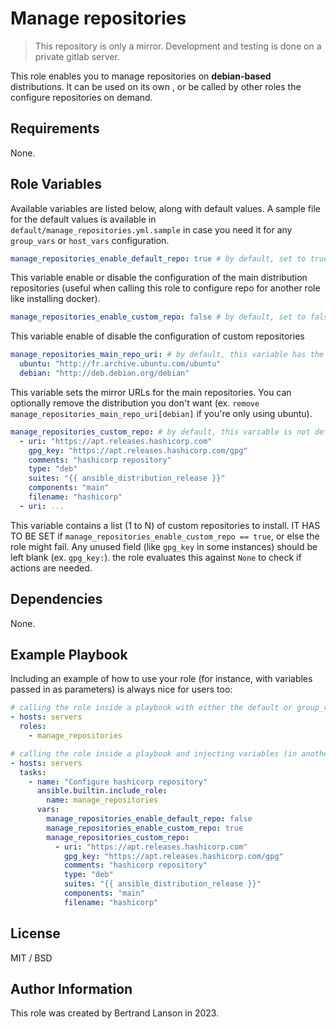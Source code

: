 Manage repositories
=========
> This repository is only a mirror. Development and testing is done on a private gitlab server.

This role enables you to manage repositories on **debian-based** distributions. It can be used on its own , or be called by other roles the configure repositories on demand.

Requirements
------------

None.

Role Variables
--------------
Available variables are listed below, along with default values. A sample file for the default values is available in `default/manage_repositories.yml.sample` in case you need it for any `group_vars` or `host_vars` configuration.

```yaml
manage_repositories_enable_default_repo: true # by default, set to true
```
This variable enable or disable the configuration of the main distribution repositories (useful when calling this role to configure repo for another role like installing docker).

```yaml
manage_repositories_enable_custom_repo: false # by default, set to false
```
This variable enable of disable the configuration of custom repositories

```yaml
manage_repositories_main_repo_uri: # by default, this variable has the following values
  ubuntu: "http://fr.archive.ubuntu.com/ubuntu"
  debian: "http://deb.debian.org/debian"
```
This variable sets the mirror URLs for the main repositories. You can optionally remove the distribution you don't want (ex. `remove manage_repositories_main_repo_uri[debian]` if you're only using ubuntu).

```yaml
manage_repositories_custom_repo: # by default, this variable is not defined
  - uri: "https://apt.releases.hashicorp.com"
    gpg_key: "https://apt.releases.hashicorp.com/gpg"
    comments: "hashicorp repository"
    type: "deb"
    suites: "{{ ansible_distribution_release }}"
    components: "main"
    filename: "hashicorp"
  - uri: ...
```
This variable contains a list (1 to N) of custom repositories to install. IT HAS  TO BE SET if `manage_repositories_enable_custom_repo == true`, or else the role might fail. Any unused field (like `gpg_key` in some instances) should be left blank (ex. `gpg_key:`). the role evaluates this against `None` to check if actions are needed.

Dependencies
------------

None.

Example Playbook
----------------

Including an example of how to use your role (for instance, with variables passed in as parameters) is always nice for users too:
```yaml
# calling the role inside a playbook with either the default or group_vars/host_vars
- hosts: servers
  roles:
    - manage_repositories
```

```yaml
# calling the role inside a playbook and injecting variables (in another role for example)
- hosts: servers
  tasks:
    - name: "Configure hashicorp repository"
      ansible.builtin.include_role: 
        name: manage_repositories
      vars:
        manage_repositories_enable_default_repo: false
        manage_repositories_enable_custom_repo: true
        manage_repositories_custom_repo:
          - uri: "https://apt.releases.hashicorp.com"
            gpg_key: "https://apt.releases.hashicorp.com/gpg"
            comments: "hashicorp repository"
            type: "deb"
            suites: "{{ ansible_distribution_release }}"
            components: "main"
            filename: "hashicorp"
```

License
-------

MIT / BSD

Author Information
------------------

This role was created by Bertrand Lanson in 2023.